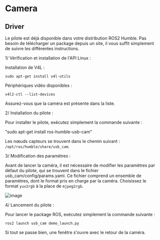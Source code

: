 # Camera

## Driver 

Le pilote est déjà disponible dans votre distribution ROS2 Humble. Pas besoin de télécharger un package depuis un site, il vous suffit simplement de suivre les différentes instructions.

1/ Vérification et installation de l'API Linux :

Installation de V4L :

```sudo apt-get install v4l-utils```

Périphériques vidéo disponibles :

```v4l2-ctl --list-devices```

Assurez-vous que la caméra est présente dans la liste.

2/ Installation du pilote :

Pour installer le pilote, exécutez simplement la commande suivante :

"sudo apt-get install ros-humble-usb-cam"

Les nœuds capteurs se trouvent dans le chemin suivant : ```/opt/ros/humble/share/usb_cam```.

3/ Modification des paramètres :

Avant de lancer la caméra, il est nécessaire de modifier les paramètres par défaut du pilote, qui se trouvent dans le fichier usb_cam/config/params.yaml. Ce fichier comprend un ensemble de paramètres, dont le format pris en charge par la caméra. Choisissez le format ```yuv2rgb``` à la place de ```mjpeg2rgb```.

![image](Image.png)

4/ Lancement du pilote :

Pour lancer le package ROS, exécutez simplement la commande suivante :

```ros2 launch usb_cam demo_launch.py```

Si tout se passe bien, une fenêtre s'ouvre avec le retour de la caméra.
